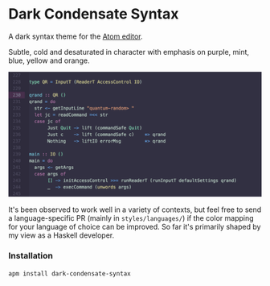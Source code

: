 # Dark Condensate Syntax

A dark syntax theme for the [Atom editor](https://atom.io).

Subtle, cold and desaturated in character with emphasis on purple, mint, blue, yellow and orange.

![Haskell syntax example 1](https://raw.githubusercontent.com/BlackBrane/dark-condensate-syntax/master/img/qrand.png)

It's been observed to work well in a variety of contexts, but feel free to send a language-specific PR (mainly in `styles/languages/`) if the color mapping for your language of choice can be improved. So far it's primarily shaped by my view as a Haskell developer.


### Installation

```
apm install dark-condensate-syntax
```
